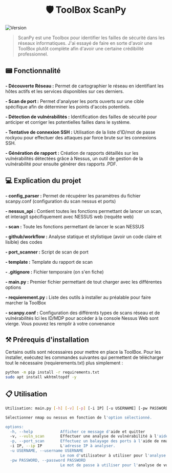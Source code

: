 <h1 align="center">🛡️ ToolBox ScanPy</h1>
<p>
  <img alt="Version" src="https://img.shields.io/badge/version-0.1-blue.svg?cacheSeconds=2592000" />
</p>

> ScanPy est une Toolbox pour identifier les failles de sécurité dans les réseaux informatiques. J'ai essayé de faire en sorte d'avoir une ToolBox plutôt complète afin d'avoir une certaine crédibilité professionnel.


## 📟 Fonctionnalité 
<B> - Découverte Réseau :</B> Permet de cartographier le réseau en identifiant les hôtes actifs et les services disponibles sur ces derniers.

<B> - Scan de port :</B> Permet d'analyser les ports ouverts sur une cible spécifique afin de déterminer les points d'accès potentiels.

<B> - Détection de vulnérabilités :</B> Identification des failles de sécurité pour anticiper et corriger les potentielles failles dans le système.

<B> - Tentative de connexion SSH :</B> Utilisation de la liste d’ID/mot de passe rockyou pour effectuer des attaques par force brute sur les connexions SSH.

<B> - Génération de rapport :</B> Création de rapports détaillés sur les vulnérabilités détectées grâce à Nessus, un outil de gestion de la vulnérabilité pour ensuite générer des rapports .PDF.



## 💻 Explication du projet 
<B> - config_parser :</B> Permet de récupérer les paramètres du fichier scanpy.conf (configuration du scan nessus et ports)

<B> - nessus_api :</B> Contient toutes les fonctions permettant de lancer un scan, et interagit spécifiquement avec NESSUS web (requête web)

<B> - scan :</B> Toute les fonctions permettant de lancer le scan NESSUS

<B> - github/workflow :</B> Analyse statique et stylistique (avoir un code claire et lisible) des codes

<B> - port_scanner :</B> Script de scan de port

<B> - template :</B> Template du rapport de scan

<B> - .gitignore :</B> Fichier temporaire (on s'en fiche)

<B> - main.py :</B> Premier fichier permettant de tout charger avec les différentes options

<B> - requierement.py :</B> Liste des outils à installer au préalable pour faire marcher la ToolBox

<B> - scanpy.conf :</B> Configuration des différents types de scans réseau et de vulnérabilités
                    Ici les ID/MDP pour accèder à la console Nessus Web sont vierge. Vous pouvez les remplir à votre convenance
            




## ⚒️ Prérequis d'installation

Certains outils sont nécessaires pour mettre en place la ToolBox. Pour les installer, exécutez les commandes suivantes qui permettent de télécharger tout le nécessaire (requierements.txt) plus simplement  :

```sh
python -m pip install -r requirements.txt
sudo apt install wkhtmltopdf -y
```


## 📋 Utilisation

```sh
Utilisation: main.py [-h] [-v] [-p] [-i IP] [-u USERNAME] [-pw PASSWORD]

Sélectionner nmap ou nessus en fonction de l'option sélectionné.

options:
  -h, --help            Afficher ce message d'aide et quitter
  -v, --vuln_scan       Effectuer une analyse de vulnérabilité à l'aide de Nessus
  -p, --port_scan       Effectuez un balayage des ports à l'aide de nmap.
  -i IP, --ip IP        L'adresse IP à analyser.
  -u USERNAME, --username USERNAME
                        Le nom d'utilisateur à utiliser pour l'analyse de vulnérabilité.
  -pw PASSWORD, --password PASSWORD
                        Le mot de passe à utiliser pour l'analyse de vulnérabilité.
```




